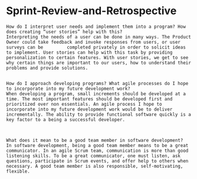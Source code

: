 # Sprint-Review-and-Retrospective


    How do I interpret user needs and implement them into a program? How does creating “user stories” help with this?
    Interpreting the needs of a user can be done in many ways. The Product Owner could take feedback and invoke responses from users, or user surveys can be         completed privately in order to solicit ideas to implement. User stories can help with this task by providing personalization to certain features. With user stories, we get to see why certain things are important to our users, how to understand their problems and provide solutions. 
    
    
    How do I approach developing programs? What agile processes do I hope to incorporate into my future development work?
    When developing a program, small increments should be developed at a time. The most important features should be developed first and prioritized over non essentials. An agile process I hope to incorporate into my future development work would be to deliver incrementally. The ability to provide functional software quickly is a key factor to a being a successful developer.  
    
    
    
    What does it mean to be a good team member in software development?
    In software development, being a good team member means to be a great communicator. In an agile Scrum team, communication is more than good listening skills. To be a great communicator, one must listen, ask questions, participate in Scrum events, and offer help to others when necessary. A good team member is also responsible, self-motivating, flexible.   
